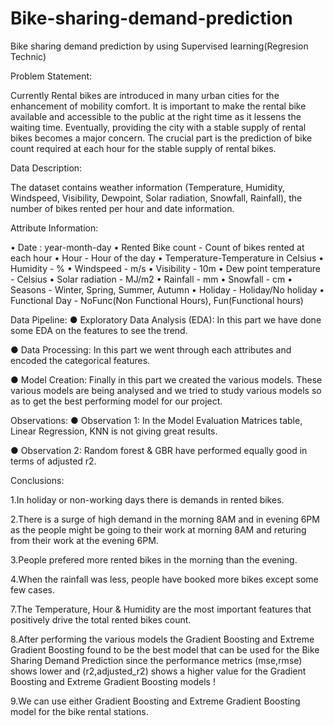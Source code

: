 # Bike-sharing-demand-prediction
Bike sharing demand prediction by using Supervised learning(Regresion Technic)

Problem Statement:

Currently Rental bikes are introduced in many urban cities for the enhancement of mobility comfort. It is important to make the rental bike available and accessible to the public at the right time as it lessens the waiting time. Eventually, providing the city with a stable supply of rental bikes becomes a major concern. The crucial part is the prediction of bike count required at each hour for the stable supply of rental bikes.


Data Description:

The dataset contains weather information (Temperature, Humidity, Windspeed, Visibility, Dewpoint, Solar radiation, Snowfall, Rainfall), the number of bikes rented per hour and date information.


Attribute Information:

• Date : year-month-day
• Rented Bike count - Count of bikes rented at each hour
• Hour - Hour of the day
• Temperature-Temperature in Celsius
• Humidity - %
• Windspeed - m/s
• Visibility - 10m
• Dew point temperature - Celsius
• Solar radiation - MJ/m2
• Rainfall - mm
• Snowfall - cm
• Seasons - Winter, Spring, Summer, Autumn
• Holiday - Holiday/No holiday
• Functional Day - NoFunc(Non Functional Hours), Fun(Functional hours)


Data Pipeline:
● Exploratory Data Analysis (EDA): In this part we have done some EDA on the features to see the trend.

● Data Processing: In this part we went through each attributes and encoded the categorical features.

● Model Creation: Finally in this part we created the various models. These various models are being analysed and we tried to study various models so as to get the best performing model for our project.


Observations:
● Observation 1: In the Model Evaluation Matrices table, Linear Regression, KNN is not giving great results.

● Observation 2: Random forest & GBR have performed equally good in terms of adjusted r2.


Conclusions:

1.In holiday or non-working days there is demands in rented bikes.

2.There is a surge of high demand in the morning 8AM and in evening 6PM as the people might be going to their work at morning 8AM and returing from their work at the evening 6PM.

3.People prefered more rented bikes in the morning than the evening.

4.When the rainfall was less, people have booked more bikes except some few cases.

7.The Temperature, Hour & Humidity are the most important features that positively drive the total rented bikes count.

8.After performing the various models the Gradient Boosting and Extreme Gradient Boosting found to be the best model that can be used for the Bike Sharing Demand Prediction since the performance metrics (mse,rmse) shows lower and (r2,adjusted_r2) shows a higher value for the Gradient Boosting and Extreme Gradient Boosting models !

9.We can use either Gradient Boosting and Extreme Gradient Boosting model for the bike rental stations.


